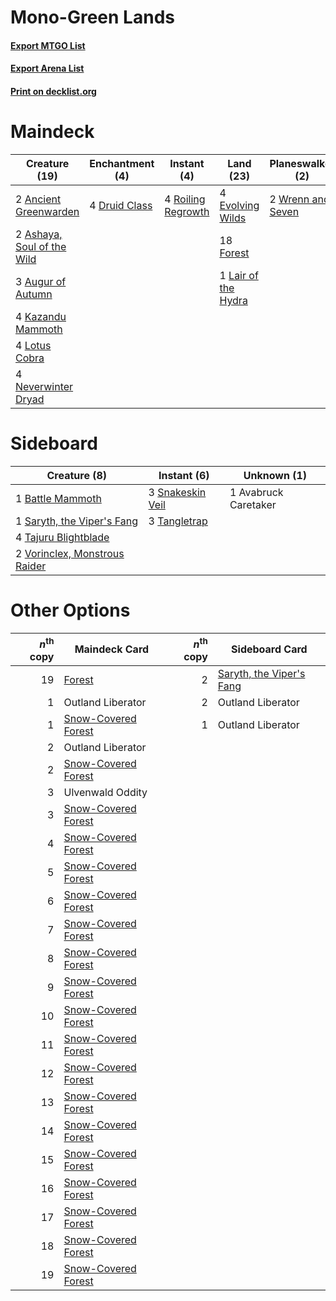 # Mono-Green Lands

#### [Export MTGO List](../collection/Mono-Green%20Lands/Mono-Green%20Lands.txt)
#### [Export Arena List](../collection/Mono-Green%20Lands/Mono-Green%20Lands_arena.txt)
#### [Print on decklist.org](http://decklist.org/?deckmain=2%09Ancient%20Greenwarden%0A2%09Ashaya,%20Soul%20of%20the%20Wild%0A3%09Augur%20of%20Autumn%0A4%09Druid%20Class%0A4%09Evolving%20Wilds%0A18%09Forest%0A4%09Kazandu%20Mammoth%0A1%09Lair%20of%20the%20Hydra%0A4%09Lotus%20Cobra%0A4%09Neverwinter%20Dryad%0A4%09Roiling%20Regrowth%0A2%09Storm%20the%20Festival%0A2%09Ulvenwald%20Oddity%0A4%09Vastwood%20Surge%0A2%09Wrenn%20and%20Seven&deckside=1%09Avabruck%20Caretaker%0A1%09Battle%20Mammoth%0A1%09Saryth,%20the%20Viper's%20Fang%0A3%09Snakeskin%20Veil%0A4%09Tajuru%20Blightblade%0A3%09Tangletrap%0A2%09Vorinclex,%20Monstrous%20Raider)
# Maindeck

|                                            Creature (19)                                            |                                    Enchantment (4)                                     |                                         Instant (4)                                         |                                          Land (23)                                           |                                      Planeswalker (2)                                      |                                          Sorcery (6)                                          |   Unknown (2)    |
|-----------------------------------------------------------------------------------------------------|----------------------------------------------------------------------------------------|---------------------------------------------------------------------------------------------|----------------------------------------------------------------------------------------------|--------------------------------------------------------------------------------------------|-----------------------------------------------------------------------------------------------|------------------|
|2 [Ancient Greenwarden](http://gatherer.wizards.com/Pages/Card/Details.aspx?multiverseid=491823)     |4 [Druid Class](http://gatherer.wizards.com/Pages/Card/Details.aspx?multiverseid=527467)|4 [Roiling Regrowth](http://gatherer.wizards.com/Pages/Card/Details.aspx?multiverseid=491849)|4 [Evolving Wilds](http://gatherer.wizards.com/Pages/Card/Details.aspx?multiverseid=426944)   |2 [Wrenn and Seven](http://gatherer.wizards.com/Pages/Card/Details.aspx?multiverseid=534999)|2 [Storm the Festival](http://gatherer.wizards.com/Pages/Card/Details.aspx?multiverseid=534989)|2 Ulvenwald Oddity|
|2 [Ashaya, Soul of the Wild](http://gatherer.wizards.com/Pages/Card/Details.aspx?multiverseid=491824)|                                                                                        |                                                                                             |18 [Forest](http://gatherer.wizards.com/Pages/Card/Details.aspx?multiverseid=439860)          |                                                                                            |4 [Vastwood Surge](http://gatherer.wizards.com/Pages/Card/Details.aspx?multiverseid=491868)    |                  |
|3 [Augur of Autumn](http://gatherer.wizards.com/Pages/Card/Details.aspx?multiverseid=534952)         |                                                                                        |                                                                                             |1 [Lair of the Hydra](http://gatherer.wizards.com/Pages/Card/Details.aspx?multiverseid=527546)|                                                                                            |                                                                                               |                  |
|4 [Kazandu Mammoth](http://gatherer.wizards.com/Pages/Card/Details.aspx?multiverseid=491835)         |                                                                                        |                                                                                             |                                                                                              |                                                                                            |                                                                                               |                  |
|4 [Lotus Cobra](http://gatherer.wizards.com/Pages/Card/Details.aspx?multiverseid=438740)             |                                                                                        |                                                                                             |                                                                                              |                                                                                            |                                                                                               |                  |
|4 [Neverwinter Dryad](http://gatherer.wizards.com/Pages/Card/Details.aspx?multiverseid=527482)       |                                                                                        |                                                                                             |                                                                                              |                                                                                            |                                                                                               |                  |


# Sideboard

|                                              Creature (8)                                              |                                        Instant (6)                                        |    Unknown (1)     |
|--------------------------------------------------------------------------------------------------------|-------------------------------------------------------------------------------------------|--------------------|
|1 [Battle Mammoth](http://gatherer.wizards.com/Pages/Card/Details.aspx?multiverseid=503773)             |3 [Snakeskin Veil](http://gatherer.wizards.com/Pages/Card/Details.aspx?multiverseid=503810)|1 Avabruck Caretaker|
|1 [Saryth, the Viper's Fang](http://gatherer.wizards.com/Pages/Card/Details.aspx?multiverseid=534986)   |3 [Tangletrap](http://gatherer.wizards.com/Pages/Card/Details.aspx?multiverseid=513622)    |                    |
|4 [Tajuru Blightblade](http://gatherer.wizards.com/Pages/Card/Details.aspx?multiverseid=491856)         |                                                                                           |                    |
|2 [Vorinclex, Monstrous Raider](http://gatherer.wizards.com/Pages/Card/Details.aspx?multiverseid=503815)|                                                                                           |                    |


# Other Options

|*n*<sup>th</sup> copy|                                        Maindeck Card                                         |*n*<sup>th</sup> copy|                                          Sideboard Card                                           |
|--------------------:|----------------------------------------------------------------------------------------------|--------------------:|---------------------------------------------------------------------------------------------------|
|                   19|[Forest](http://gatherer.wizards.com/Pages/Card/Details.aspx?multiverseid=439860)             |                    2|[Saryth, the Viper's Fang](http://gatherer.wizards.com/Pages/Card/Details.aspx?multiverseid=534986)|
|                    1|Outland Liberator                                                                             |                    2|Outland Liberator                                                                                  |
|                    1|[Snow-Covered Forest](http://gatherer.wizards.com/Pages/Card/Details.aspx?multiverseid=121192)|                    1|Outland Liberator                                                                                  |
|                    2|Outland Liberator                                                                             |                     |                                                                                                   |
|                    2|[Snow-Covered Forest](http://gatherer.wizards.com/Pages/Card/Details.aspx?multiverseid=121192)|                     |                                                                                                   |
|                    3|Ulvenwald Oddity                                                                              |                     |                                                                                                   |
|                    3|[Snow-Covered Forest](http://gatherer.wizards.com/Pages/Card/Details.aspx?multiverseid=121192)|                     |                                                                                                   |
|                    4|[Snow-Covered Forest](http://gatherer.wizards.com/Pages/Card/Details.aspx?multiverseid=121192)|                     |                                                                                                   |
|                    5|[Snow-Covered Forest](http://gatherer.wizards.com/Pages/Card/Details.aspx?multiverseid=121192)|                     |                                                                                                   |
|                    6|[Snow-Covered Forest](http://gatherer.wizards.com/Pages/Card/Details.aspx?multiverseid=121192)|                     |                                                                                                   |
|                    7|[Snow-Covered Forest](http://gatherer.wizards.com/Pages/Card/Details.aspx?multiverseid=121192)|                     |                                                                                                   |
|                    8|[Snow-Covered Forest](http://gatherer.wizards.com/Pages/Card/Details.aspx?multiverseid=121192)|                     |                                                                                                   |
|                    9|[Snow-Covered Forest](http://gatherer.wizards.com/Pages/Card/Details.aspx?multiverseid=121192)|                     |                                                                                                   |
|                   10|[Snow-Covered Forest](http://gatherer.wizards.com/Pages/Card/Details.aspx?multiverseid=121192)|                     |                                                                                                   |
|                   11|[Snow-Covered Forest](http://gatherer.wizards.com/Pages/Card/Details.aspx?multiverseid=121192)|                     |                                                                                                   |
|                   12|[Snow-Covered Forest](http://gatherer.wizards.com/Pages/Card/Details.aspx?multiverseid=121192)|                     |                                                                                                   |
|                   13|[Snow-Covered Forest](http://gatherer.wizards.com/Pages/Card/Details.aspx?multiverseid=121192)|                     |                                                                                                   |
|                   14|[Snow-Covered Forest](http://gatherer.wizards.com/Pages/Card/Details.aspx?multiverseid=121192)|                     |                                                                                                   |
|                   15|[Snow-Covered Forest](http://gatherer.wizards.com/Pages/Card/Details.aspx?multiverseid=121192)|                     |                                                                                                   |
|                   16|[Snow-Covered Forest](http://gatherer.wizards.com/Pages/Card/Details.aspx?multiverseid=121192)|                     |                                                                                                   |
|                   17|[Snow-Covered Forest](http://gatherer.wizards.com/Pages/Card/Details.aspx?multiverseid=121192)|                     |                                                                                                   |
|                   18|[Snow-Covered Forest](http://gatherer.wizards.com/Pages/Card/Details.aspx?multiverseid=121192)|                     |                                                                                                   |
|                   19|[Snow-Covered Forest](http://gatherer.wizards.com/Pages/Card/Details.aspx?multiverseid=121192)|                     |                                                                                                   |


